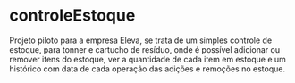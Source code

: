 # controleEstoque
Projeto piloto para a empresa Eleva, se trata de um simples controle de estoque, para tonner e cartucho de resíduo, onde é possível adicionar ou remover itens do estoque, ver a quantidade de cada item em estoque e um histórico com data de cada operação das adições e remoções no estoque.
